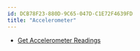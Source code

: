 ```yaml
---
id: DCB78F23-880D-9C65-047D-C1E72F4639FD
title: "Accelerometer"
---
```


-   [Get Accelerometer Readings](/Recipes/android/os_device_resources/accelerometer/get_accelerometer_readings)
